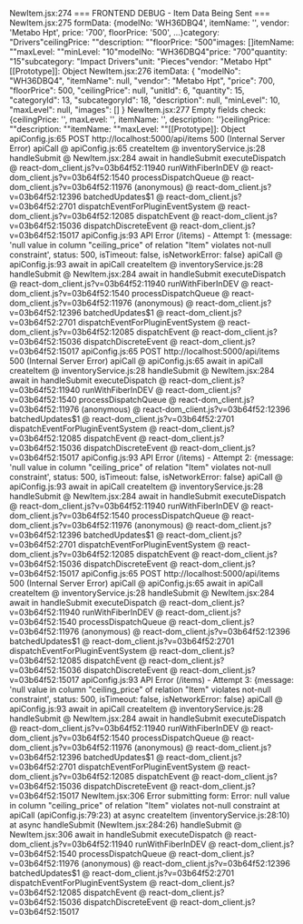 NewItem.jsx:274 === FRONTEND DEBUG - Item Data Being Sent ===
NewItem.jsx:275 formData: {modelNo: 'WH36DBQ4', itemName: '', vendor: 'Metabo Hpt', price: '700', floorPrice: '500', …}category: "Drivers"ceilingPrice: ""description: ""floorPrice: "500"images: []itemName: ""maxLevel: ""minLevel: "10"modelNo: "WH36DBQ4"price: "700"quantity: "15"subcategory: "Impact Drivers"unit: "Pieces"vendor: "Metabo Hpt"[[Prototype]]: Object
NewItem.jsx:276 itemData: {
  "modelNo": "WH36DBQ4",
  "itemName": null,
  "vendor": "Metabo Hpt",
  "price": 700,
  "floorPrice": 500,
  "ceilingPrice": null,
  "unitId": 6,
  "quantity": 15,
  "categoryId": 13,
  "subcategoryId": 18,
  "description": null,
  "minLevel": 10,
  "maxLevel": null,
  "images": []
}
NewItem.jsx:277 Empty fields check: {ceilingPrice: '', maxLevel: '', itemName: '', description: ''}ceilingPrice: ""description: ""itemName: ""maxLevel: ""[[Prototype]]: Object
apiConfig.js:65  POST http://localhost:5000/api/items 500 (Internal Server Error)
apiCall @ apiConfig.js:65
createItem @ inventoryService.js:28
handleSubmit @ NewItem.jsx:284
await in handleSubmit
executeDispatch @ react-dom_client.js?v=03b64f52:11940
runWithFiberInDEV @ react-dom_client.js?v=03b64f52:1540
processDispatchQueue @ react-dom_client.js?v=03b64f52:11976
(anonymous) @ react-dom_client.js?v=03b64f52:12396
batchedUpdates$1 @ react-dom_client.js?v=03b64f52:2701
dispatchEventForPluginEventSystem @ react-dom_client.js?v=03b64f52:12085
dispatchEvent @ react-dom_client.js?v=03b64f52:15036
dispatchDiscreteEvent @ react-dom_client.js?v=03b64f52:15017
apiConfig.js:93 API Error (/items) - Attempt 1: {message: 'null value in column "ceiling_price" of relation "Item" violates not-null constraint', status: 500, isTimeout: false, isNetworkError: false}
apiCall @ apiConfig.js:93
await in apiCall
createItem @ inventoryService.js:28
handleSubmit @ NewItem.jsx:284
await in handleSubmit
executeDispatch @ react-dom_client.js?v=03b64f52:11940
runWithFiberInDEV @ react-dom_client.js?v=03b64f52:1540
processDispatchQueue @ react-dom_client.js?v=03b64f52:11976
(anonymous) @ react-dom_client.js?v=03b64f52:12396
batchedUpdates$1 @ react-dom_client.js?v=03b64f52:2701
dispatchEventForPluginEventSystem @ react-dom_client.js?v=03b64f52:12085
dispatchEvent @ react-dom_client.js?v=03b64f52:15036
dispatchDiscreteEvent @ react-dom_client.js?v=03b64f52:15017
apiConfig.js:65  POST http://localhost:5000/api/items 500 (Internal Server Error)
apiCall @ apiConfig.js:65
await in apiCall
createItem @ inventoryService.js:28
handleSubmit @ NewItem.jsx:284
await in handleSubmit
executeDispatch @ react-dom_client.js?v=03b64f52:11940
runWithFiberInDEV @ react-dom_client.js?v=03b64f52:1540
processDispatchQueue @ react-dom_client.js?v=03b64f52:11976
(anonymous) @ react-dom_client.js?v=03b64f52:12396
batchedUpdates$1 @ react-dom_client.js?v=03b64f52:2701
dispatchEventForPluginEventSystem @ react-dom_client.js?v=03b64f52:12085
dispatchEvent @ react-dom_client.js?v=03b64f52:15036
dispatchDiscreteEvent @ react-dom_client.js?v=03b64f52:15017
apiConfig.js:93 API Error (/items) - Attempt 2: {message: 'null value in column "ceiling_price" of relation "Item" violates not-null constraint', status: 500, isTimeout: false, isNetworkError: false}
apiCall @ apiConfig.js:93
await in apiCall
createItem @ inventoryService.js:28
handleSubmit @ NewItem.jsx:284
await in handleSubmit
executeDispatch @ react-dom_client.js?v=03b64f52:11940
runWithFiberInDEV @ react-dom_client.js?v=03b64f52:1540
processDispatchQueue @ react-dom_client.js?v=03b64f52:11976
(anonymous) @ react-dom_client.js?v=03b64f52:12396
batchedUpdates$1 @ react-dom_client.js?v=03b64f52:2701
dispatchEventForPluginEventSystem @ react-dom_client.js?v=03b64f52:12085
dispatchEvent @ react-dom_client.js?v=03b64f52:15036
dispatchDiscreteEvent @ react-dom_client.js?v=03b64f52:15017
apiConfig.js:65  POST http://localhost:5000/api/items 500 (Internal Server Error)
apiCall @ apiConfig.js:65
await in apiCall
createItem @ inventoryService.js:28
handleSubmit @ NewItem.jsx:284
await in handleSubmit
executeDispatch @ react-dom_client.js?v=03b64f52:11940
runWithFiberInDEV @ react-dom_client.js?v=03b64f52:1540
processDispatchQueue @ react-dom_client.js?v=03b64f52:11976
(anonymous) @ react-dom_client.js?v=03b64f52:12396
batchedUpdates$1 @ react-dom_client.js?v=03b64f52:2701
dispatchEventForPluginEventSystem @ react-dom_client.js?v=03b64f52:12085
dispatchEvent @ react-dom_client.js?v=03b64f52:15036
dispatchDiscreteEvent @ react-dom_client.js?v=03b64f52:15017
apiConfig.js:93 API Error (/items) - Attempt 3: {message: 'null value in column "ceiling_price" of relation "Item" violates not-null constraint', status: 500, isTimeout: false, isNetworkError: false}
apiCall @ apiConfig.js:93
await in apiCall
createItem @ inventoryService.js:28
handleSubmit @ NewItem.jsx:284
await in handleSubmit
executeDispatch @ react-dom_client.js?v=03b64f52:11940
runWithFiberInDEV @ react-dom_client.js?v=03b64f52:1540
processDispatchQueue @ react-dom_client.js?v=03b64f52:11976
(anonymous) @ react-dom_client.js?v=03b64f52:12396
batchedUpdates$1 @ react-dom_client.js?v=03b64f52:2701
dispatchEventForPluginEventSystem @ react-dom_client.js?v=03b64f52:12085
dispatchEvent @ react-dom_client.js?v=03b64f52:15036
dispatchDiscreteEvent @ react-dom_client.js?v=03b64f52:15017
NewItem.jsx:306 Error submitting form: Error: null value in column "ceiling_price" of relation "Item" violates not-null constraint
    at apiCall (apiConfig.js:79:23)
    at async createItem (inventoryService.js:28:10)
    at async handleSubmit (NewItem.jsx:284:26)
handleSubmit @ NewItem.jsx:306
await in handleSubmit
executeDispatch @ react-dom_client.js?v=03b64f52:11940
runWithFiberInDEV @ react-dom_client.js?v=03b64f52:1540
processDispatchQueue @ react-dom_client.js?v=03b64f52:11976
(anonymous) @ react-dom_client.js?v=03b64f52:12396
batchedUpdates$1 @ react-dom_client.js?v=03b64f52:2701
dispatchEventForPluginEventSystem @ react-dom_client.js?v=03b64f52:12085
dispatchEvent @ react-dom_client.js?v=03b64f52:15036
dispatchDiscreteEvent @ react-dom_client.js?v=03b64f52:15017
